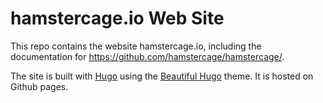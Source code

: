 # hamstercage.io Web Site

This repo contains the website hamstercage.io, including the documentation for https://github.com/hamstercage/hamstercage/.

The site is built with [Hugo](https://gohugo.io) using the [Beautiful Hugo](https://github.com/halogenica/beautifulhugo) theme. It is hosted on Github pages.